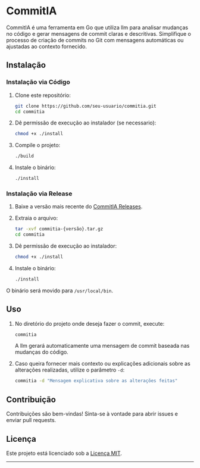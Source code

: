 
# CommitIA

CommitIA é uma ferramenta em Go que utiliza llm para analisar mudanças no código e gerar mensagens de commit claras e descritivas. Simplifique o processo de criação de commits no Git com mensagens automáticas ou ajustadas ao contexto fornecido.

## Instalação

### Instalação via Código

1. Clone este repositório:
   ```bash
   git clone https://github.com/seu-usuario/commitia.git
   cd commitia
   ```

2. Dê permissão de execução ao instalador (se necessario):
   ```bash
   chmod +x ./install
   ```

3. Compile o projeto:
   ```bash
   ./build
   ```

4. Instale o binário:
   ```bash
   ./install
   ```


### Instalação via Release

1. Baixe a versão mais recente do [CommitIA Releases](https://github.com/seu-usuario/commitia/releases).
2. Extraia o arquivo:
   ```bash
   tar -xvf commitia-{versão}.tar.gz
   cd commitia
   ```

3. Dê permissão de execução ao instalador:
   ```bash
   chmod +x ./install
   ```

4. Instale o binário:
   ```bash
   ./install
   ```

O binário será movido para `/usr/local/bin`.

## Uso

1. No diretório do projeto onde deseja fazer o commit, execute:
   ```bash
   commitia
   ```

   A llm gerará automaticamente uma mensagem de commit baseada nas mudanças do código.

2. Caso queira fornecer mais contexto ou explicações adicionais sobre as alterações realizadas, utilize o parâmetro `-d`:
   ```bash
   commitia -d "Mensagem explicativa sobre as alterações feitas"
   ```

## Contribuição

Contribuições são bem-vindas! Sinta-se à vontade para abrir issues e enviar pull requests.

## Licença

Este projeto está licenciado sob a [Licença MIT](LICENSE).

---

